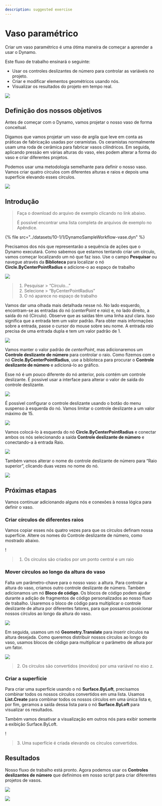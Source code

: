 ```yaml
---
description: suggested exercise
---
```


# Vaso paramétrico

Criar um vaso paramétrico é uma ótima maneira de começar a aprender a usar o Dynamo.

Este fluxo de trabalho ensinará o seguinte:

* Usar os controles deslizantes de número para controlar as variáveis no projeto.
* Criar e modificar elementos geométricos usando nós.
* Visualizar os resultados do projeto em tempo real.

![](../../1\_introduction/images/1-2/vase1.gif)

## Definição dos nossos objetivos

Antes de começar com o Dynamo, vamos projetar o nosso vaso de forma conceitual.

Digamos que vamos projetar um vaso de argila que leve em conta as práticas de fabricação usadas por ceramistas. Os ceramistas normalmente usam uma roda de cerâmica para fabricar vasos cilíndricos. Em seguida, aplicando pressão em várias alturas do vaso, eles podem alterar a forma do vaso e criar diferentes projetos.

Podemos usar uma metodologia semelhante para definir o nosso vaso. Vamos criar quatro círculos com diferentes alturas e raios e depois uma superfície elevando esses círculos.

![](../images/10-1/1/vase2.png)

## Introdução

> Faça o download do arquivo de exemplo clicando no link abaixo.
>
> É possível encontrar uma lista completa de arquivos de exemplo no Apêndice.

{% file src="../datasets/10-1/1/DynamoSampleWorkflow-vase.dyn" %}

Precisamos dos nós que representarão a sequência de ações que o Dynamo executará. Como sabemos que estamos tentando criar um círculo, vamos começar localizando um nó que faz isso. Use o campo **Pesquisar** ou navegue através da **Biblioteca** para localizar o nó **Circle.ByCenterPointRadius** e adicione-o ao espaço de trabalho

![](../images/10-1/1/vase8.png)

> 1. Pesquisar > “Círculo...”
> 2. Selecione > “ByCenterPointRadius”
> 3. O nó aparece no espaço de trabalho

Vamos dar uma olhada mais detalhada nesse nó. No lado esquerdo, encontram-se as entradas do nó (_centerPoint_ e _raio_) e, no lado direito, a saída do nó (Círculo). Observe que as saídas têm uma linha azul clara. Isso significa que a entrada tem um valor padrão. Para obter mais informações sobre a entrada, passe o cursor do mouse sobre seu nome. A entrada _raio_ precisa de uma entrada dupla e tem um valor padrão de 1.

![](../images/10-1/1/vase10.png)

Vamos manter o valor padrão de _centerPoint_, mas adicionaremos um **Controle deslizante de número** para controlar o raio. Como fizemos com o nó **Circle.ByCenterPointRadius**, use a biblioteca para procurar o **Controle deslizante de número** e adicioná-lo ao gráfico.

Esse nó é um pouco diferente do nó anterior, pois contém um controle deslizante. É possível usar a interface para alterar o valor de saída do controle deslizante.

![](../images/10-1/1/vase13\(1\).gif)

É possível configurar o controle deslizante usando o botão do menu suspenso à esquerda do nó. Vamos limitar o controle deslizante a um valor máximo de 15.

![](../images/10-1/1/vase11.png)

Vamos colocá-lo à esquerda do nó **Circle.ByCenterPointRadius** e conectar ambos os nós selecionando a saída **Controle deslizante de número** e conectando-a à entrada Raio.

![](../images/10-1/1/vase12.png)

Também vamos alterar o nome do controle deslizante de número para “Raio superior”, clicando duas vezes no nome do nó.

![](../images/10-1/1/vase14.png)

## Próximas etapas

Vamos continuar adicionando alguns nós e conexões à nossa lógica para definir o vaso.

### Criar círculos de diferentes raios

Vamos copiar esses nós quatro vezes para que os círculos definam nossa superfície. Altere os nomes do Controle deslizante de número, como mostrado abaixo.

\![](<../images/10-1/1/vase4 (1).png>)

> 1. Os círculos são criados por um ponto central e um raio

### Mover círculos ao longo da altura do vaso

Falta um parâmetro-chave para o nosso vaso: a altura. Para controlar a altura do vaso, criamos outro controle deslizante de número. Também adicionamos um nó **Bloco de código**. Os blocos de código podem ajudar durante a adição de fragmentos de código personalizados ao nosso fluxo de trabalho. Usaremos o bloco de código para multiplicar o controle deslizante de altura por diferentes fatores, para que possamos posicionar nossos círculos ao longo da altura do vaso.

![](../images/10-1/1/vase15\(1\).png)

Em seguida, usamos um nó **Geometry.Translate** para inserir círculos na altura desejada. Como queremos distribuir nossos círculos ao longo do vaso, usamos blocos de código para multiplicar o parâmetro de altura por um fator.

![](../images/10-1/1/vase5.png)

> 2\. Os círculos são convertidos (movidos) por uma variável no eixo z.

### Criar a superfície

Para criar uma superfície usando o nó **Surface.ByLoft**, precisamos combinar todos os nossos círculos convertidos em uma lista. Usamos **List.Create** para combinar todos os nossos círculos em uma única lista e, por fim, geramos a saída dessa lista para o nó **Surface.ByLoft** para visualizar os resultados.

Também vamos desativar a visualização em outros nós para exibir somente a exibição Surface.ByLoft.

\![](<../images/10-1/1/vase6 (1).png>)

> 3\. Uma superfície é criada elevando os círculos convertidos.

## Resultados

Nosso fluxo de trabalho está pronto. Agora podemos usar os **Controles deslizantes de número** que definimos em nosso script para criar diferentes projetos de vasos.

![](../../1\_introduction/images/1-2/vase1.gif)

![](../images/10-1/1/vase7.png)

